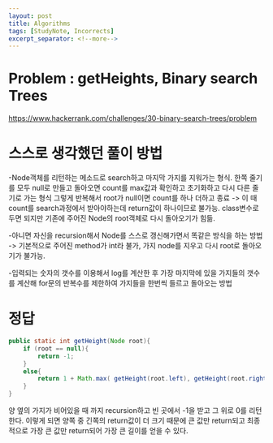 ```yaml
---
layout: post
title: Algorithms
tags: [StudyNote, Incorrects]
excerpt_separator: <!--more-->
---
```


# Problem : getHeights, Binary search Trees

https://www.hackerrank.com/challenges/30-binary-search-trees/problem

# 스스로 생각했던 풀이 방법

-Node객체를 리턴하는 메소드로 search하고 마지막 가지를 지워가는 형식. 한쪽 줄기를 모두 null로 만들고 돌아오면 count를 max값과 확인하고 초기화하고 다시 다른 줄기로 가는 형식 그렇게 반복해서 root가 null이면 count를 하나 더하고 종료 -> 이 때 count를 search과정에서 받아야하는데 return값이 하나이므로 불가능. class변수로 두면 되지만 기존에 주어진 Node의 root객체로 다시 돌아오기가 힘듦. 

-아니면 자신을 recursion해서 Node를 스스로 갱신해가면서 똑같은 방식을 하는 방법 -> 기본적으로 주어진 method가 int라 불가, 가지 node를 지우고 다시 root로 돌아오기가 불가능.

-입력되는 숫자의 갯수를 이용해서 log를 계산한 후 가장 마지막에 있을 가지들의 갯수를 계산해 for문의 반복수를 제한하여 가지들을 한번씩 들르고 돌아오는 방법

# 정답

```java
public static int getHeight(Node root){
    if (root == null){
        return -1;
    }
    else{
        return 1 + Math.max( getHeight(root.left), getHeight(root.right) );
    }
}
```

양 옆의 가지가 비어있을 때 까지 recursion하고 빈 곳에서 -1을 받고 그 위로 0를 리턴한다. 이렇게 되면 양쪽 중 긴쪽의 return값이 더 크기 때문에 큰 값만 return되고 최종적으로 가장 큰 값만 return되어 가장 큰 길이를 얻을 수 있다.